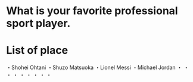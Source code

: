 # What is your favorite professional sport player.

# List of place
・Shohei Ohtani
・Shuzo Matsuoka
・Lionel Messi
・Michael Jordan
・
・
・
・
・
・
・
・
・

